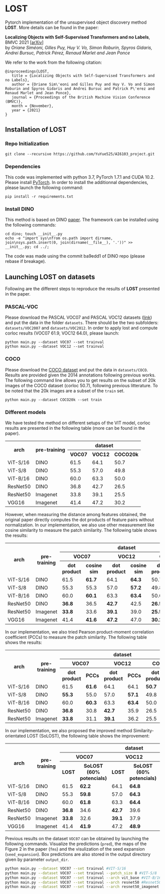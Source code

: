 # LOST 
Pytorch implementation of the unsupervised object discovery method **LOST**. More details can be found in the paper:

**Localizing Objects with Self-Supervised Transformers and no Labels**, BMVC 2021 [[arXiv](https://arxiv.org/abs/2109.14279)]  
by *Oriane Siméoni, Gilles Puy, Huy V. Vo, Simon Roburin, Spyros Gidaris, Andrei Bursuc, Patrick Pérez, Renaud Marlet and Jean Ponce*

We refer to the work from the following citation:


```
@inproceedings{LOST,
   title = {Localizing Objects with Self-Supervised Transformers and no Labels},
   author = {Oriane Sim\'eoni and Gilles Puy and Huy V. Vo and Simon Roburin and Spyros Gidaris and Andrei Bursuc and Patrick P\'erez and Renaud Marlet and Jean Ponce},
   journal = {Proceedings of the British Machine Vision Conference (BMVC)},
   month = {November},
   year = {2021}
}
```

## Installation of LOST

### Repo Initialization

```
git clone --recursive https://github.com/YuYue525/AI6103_project.git
```

### Dependencies

This code was implemented with python 3.7, PyTorch 1.7.1 and CUDA 10.2. Please install [PyTorch](https://pytorch.org/). In order to install the additionnal dependencies, please launch the following command:

```
pip install -r requirements.txt
```

### Install DINO
This method is based on DINO [paper](https://arxiv.org/pdf/2104.14294.pdf). The framework can be installed using the following commands:
```
cd dino; touch __init__.py
echo -e "import sys\nfrom os.path import dirname, join\nsys.path.insert(0, join(dirname(__file__), '.'))" >> __init__.py; cd ../;
```

The code was made using the commit ba9edd1 of DINO repo (please rebase if breakage).

## Launching LOST on datasets
Following are the different steps to reproduce the results of **LOST** presented in the paper. 

### PASCAL-VOC
Please download the PASCAL VOC07 and PASCAL VOC12 datasets ([link](http://host.robots.ox.ac.uk/pascal/VOC/)) and put the data in the folder `datasets`. There should be the two subfolders: `datasets/VOC2007` and `datasets/VOC2012`. In order to apply lost and compute corloc results (VOC07 61.9, VOC12 64.0), please launch:
```
python main.py --dataset VOC07 --set trainval
python main.py --dataset VOC12 --set trainval
```

### COCO
Please download the [COCO dataset](https://cocodataset.org/#home) and put the data in  `datasets/COCO`. Results are provided given the 2014 annotations following previous works. The following command line allows you to get results on the subset of 20k images of the COCO dataset (corloc 50.7), following previous litterature. To be noted that the 20k images are a subset of the `train` set.
```
python main.py --dataset COCO20k --set train
```

### Different models
We have tested the method on different setups of the VIT model, corloc results are presented in the following table (more can be found in the paper). 

<table>
  <tr>
    <th rowspan="2">arch</th>
    <th rowspan="2">pre-training</th>
    <th colspan="3">dataset</th>
  </tr>
  <tr>
    <th>VOC07</th>
    <th>VOC12</th>
    <th>COCO20k</th>
  </tr>
  <tr>
    <td>ViT-S/16</td>
    <td>DINO</td>
    <td>61.5</td>
    <td>64.1</td>
    <td>50.7</td>
  <tr>
  <tr>
    <td>ViT-S/8</td>
    <td>DINO</td>
    <td>55.3</td>
    <td>57.0</td>
    <td>49.8</td>
  <tr>
  <tr>
    <td>ViT-B/16</td>
    <td>DINO</td>
    <td>60.0</td>
    <td>63.3</td>
    <td>50.0</td>
  <tr>
  <tr>
    <td>ResNet50</td>
    <td>DINO</td>
    <td>36.8</td>
    <td>42.7</td>
    <td>26.5</td>
  <tr>
  <tr>
    <td>ResNet50</td>
    <td>Imagenet</td>
    <td>33.8</td>
    <td>39.1</td>
    <td>25.5</td>
  <tr>
  <tr>
    <td>VGG16</td>
    <td>Imagenet</td>
    <td>41.4</td>
    <td>47.2</td>
    <td>30.2</td>
  <tr>
</table>

However, when measuring the distance among features obtained, the original paper directly computes the dot products of feature pairs without normalization. In our implementation, we also use other measurement like cosine similarity to measure the patch similarity. The following table shows the results:

<table>
  <tr>
    <th rowspan="3">arch</th>
    <th rowspan="3">pre-training</th>
    <th colspan="6">dataset</th>
  </tr>
  <tr>
    <th colspan="2">VOC07</th>
    <th colspan="2">VOC12</th>
    <th colspan="2">COCO20k</th>
  </tr>
   <tr>
    <th>dot product</th>
    <th>cosine sim</th>
    <th>dot product</th>
    <th>cosine sim</th>
    <th>dot product</th>
    <th>cosine sim</th>
  </tr>
  <tr>
    <td>ViT-S/16</td>
    <td>DINO</td>
    <td>61.5</td>
    <td><B>61.7</td>
    <td>64.1</td>
    <td><B>64.3</td>
    <td>50.7</td>
    <td>50.7</td>
  <tr>
  <tr>
    <td>ViT-S/8</td>
    <td>DINO</td>
    <td>55.3</td>
    <td>55.3</td>
    <td>57.0</td>
    <td><B>57.2</td>
    <td>49.8</td>
    <td><B>49.9</td>
  <tr>
  <tr>
    <td>ViT-B/16</td>
    <td>DINO</td>
    <td>60.0</td>
    <td><B>60.1</td>
    <td>63.3</td>
    <td><B>63.4</td>
    <td>50.0</td>
    <td>50.0</td>
  <tr>
  <tr>
    <td>ResNet50</td>
    <td>DINO</td>
    <td><B>36.8</td>
    <td>36.5</td>
    <td><B>42.7</td>
    <td>42.5</td>
    <td><B>26.5</td>
    <td>26.4</td>
  <tr>
  <tr>
    <td>ResNet50</td>
    <td>Imagenet</td>
    <td><B>33.8</td>
    <td>33.6</td>
    <td><B>39.1</td>
    <td>39.0</td>
    <td><B>25.5</td>
    <td>25.4</td>
  <tr>
  <tr>
    <td>VGG16</td>
    <td>Imagenet</td>
    <td>41.4</td>
    <td><B>41.6</td>
    <td><B>47.2</td>
    <td>47.0</td>
    <td><B>30.2</td>
    <td>30.1</td>
  <tr>
</table>

In our implementation, we also tried Pearson product-moment correlation coefficient (PCCs) to measure the patch similarity. The following table shows the results:

<table>
  <tr>
    <th rowspan="3">arch</th>
    <th rowspan="3">pre-training</th>
    <th colspan="6">dataset</th>
  </tr>
  <tr>
    <th colspan="2">VOC07</th>
    <th colspan="2">VOC12</th>
    <th colspan="2">COCO20k</th>
  </tr>
   <tr>
    <th>dot product</th>
    <th>PCCs</th>
    <th>dot product</th>
    <th>PCCs</th>
    <th>dot product</th>
    <th>PCCs</th>
  </tr>
  <tr>
    <td>ViT-S/16</td>
    <td>DINO</td>
    <td>61.5</td>
    <td><B>61.6</td>
    <td>64.1</td>
    <td>64.1</td>
    <td><B>50.7</td>
    <td>50.6</td>
  <tr>
  <tr>
    <td>ViT-S/8</td>
    <td>DINO</td>
    <td><B>55.3</td>
    <td>55.0</td>
    <td>57.0</td>
    <td><B>57.1</td>
    <td>49.8</td>
    <td>49.8</td>
  <tr>
  <tr>
    <td>ViT-B/16</td>
    <td>DINO</td>
    <td>60.0</td>
    <td><B>60.3</td>
    <td>63.3</td>
    <td><B>63.4</td>
    <td>50.0</td>
    <td><B>50.3</td>
  <tr>
  <tr>
    <td>ResNet50</td>
    <td>DINO</td>
    <td><B>36.8</td>
    <td>30.8</td>
    <td><B>42.7</td>
    <td>35.9</td>
    <td>26.5</td>
    <td>26.5</td>
  <tr>
  <tr>
    <td>ResNet50</td>
    <td>Imagenet</td>
    <td><B>33.8</td>
    <td>31.1</td>
    <td><B>39.1</td>
    <td>36.2</td>
    <td>25.5</td>
    <td>25.5</td>
  <tr>
</table>
     
In our implementation, we also proposed the improved method Similarity-orientated LOST (SoLOST), the following table shows the improvement:
     
<table>
  <tr>
    <th rowspan="3">arch</th>
    <th rowspan="3">pre-training</th>
    <th colspan="6">dataset</th>
  </tr>
  <tr>
    <th colspan="2">VOC07</th>
    <th colspan="2">VOC12</th>
    <th colspan="2">COCO20k</th>
  </tr>
   <tr>
    <th>LOST</th>
    <th>SoLOST (60% potencials)</th>
    <th>LOST</th>
    <th>SoLOST (60% potencials)</th>
    <th>LOST</th>
    <th>SoLOST (50% potencials)</th>
  </tr>
  <tr>
    <td>ViT-S/16</td>
    <td>DINO</td>
    <td>61.5</td>
    <td><B>62.2</td>
    <td>64.1</td>
    <td><B>64.8</td>
    <td>50.7</td>
    <td><B>52.2</td>
  <tr>
  <tr>
    <td>ViT-S/8</td>
    <td>DINO</td>
    <td>55.3</td>
    <td><B>59.8</td>
    <td>57.0</td>
    <td><B>64.3</td>
    <td>49.8</td>
    <td><B>51.1</td>
  <tr>
  <tr>
    <td>ViT-B/16</td>
    <td>DINO</td>
    <td>60.0</td>
    <td><B>61.8</td>
    <td>63.3</td>
    <td><B>64.4</td>
    <td>50.0</td>
    <td><B>52.0</td>
  <tr>
  <tr>
    <td>ResNet50</td>
    <td>DINO</td>
    <td><B>36.8</td>
    <td>34.6</td>
    <td><B>42.7</td>
    <td>39.6</td>
    <td><B>26.5</td>
    <td>24.8</td>
  <tr>
  <tr>
    <td>ResNet50</td>
    <td>Imagenet</td>
    <td><B>33.8</td>
    <td>32.6</td>
    <td><B>39.1</td>
    <td>37.9</td>
    <td><B>25.5</td>
    <td>24.7</td>
  <tr>
  <tr>
    <td>VGG16</td>
    <td>Imagenet</td>
    <td>41.4</td>
    <td><B>41.9</td>
    <td>47.2</td>
    <td><B>48.9</td>
    <td>30.2</td>
    <td><30.7></td>
  <tr>
</table>

Previous results on the dataset `VOC07` can be obtained by launching the following commands. Visualize the predictions (`pred`), the maps of the Figure 2 in the paper (`fms`) and the visulization of the seed expansion (`seed_expansion`). Box predictions are also stored in the output directory given by parameter `output_dir`.

```bash
python main.py --dataset VOC07 --set trainval #VIT-S/16
python main.py --dataset VOC07 --set trainval --patch_size 8 #VIT-S/8
python main.py --dataset VOC07 --set trainval --arch vit_base #VIT-B/16
python main.py --dataset VOC07 --set trainval --arch resnet50 #Resnet50/DINO
python main.py --dataset VOC07 --set trainval --arch resnet50_imagenet #Resnet50/imagenet
```
